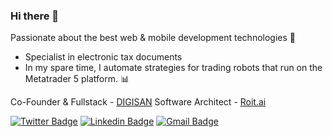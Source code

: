 ### Hi there 👋

Passionate about the best web & mobile development technologies :rocket:

- Specialist in electronic tax documents
- In my spare time, I automate strategies for trading robots that run on the Metatrader 5 platform. 📊

Co-Founder & Fullstack - [DIGISAN](https://digisan.com.br)
Software Architect - [Roit.ai](https://roit.ai/)


[![Twitter Badge](https://img.shields.io/badge/-@lucasfauk-1ca0f1?style=flat-square&labelColor=1ca0f1&logo=twitter&logoColor=white&link=https://twitter.com/lucasfauk)](https://twitter.com/lucasfauk)
[![Linkedin Badge](https://img.shields.io/badge/-Lucas%20Moreira-blue?style=flat-square&logo=Linkedin&logoColor=white&link=https://www.linkedin.com/in/lucas-moreira)](https://www.linkedin.com/in/lucas-moreira)
[![Gmail Badge](https://img.shields.io/badge/-eskerlucas1@gmail.com-c14438?style=flat-square&logo=Gmail&logoColor=white&link=mailto:eskerlucas1@gmail.com)](mailto:eskerlucas1@gmail.com)

